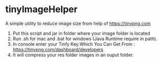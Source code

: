 # tinyImageHelper
A simple utility to reduce image size from help of https://tinypng.com


1. Put this script and jar in folder where your image folder is located
2. Run .sh for mac and .bat for windows (Java Runtime require in path).
3. In console enter your Tinfy Key.Which You Can Get From :
	https://tinypng.com/dashboard/developers
4. It will compress your res folder images in an ouput folder.
